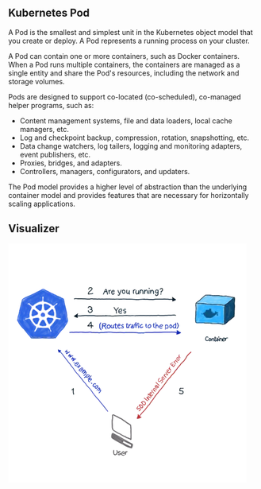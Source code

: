 ## Kubernetes Pod

A Pod is the smallest and simplest unit in the Kubernetes object model that you create or deploy. A Pod represents a running process on your cluster.

A Pod can contain one or more containers, such as Docker containers. When a Pod runs multiple containers, the containers are managed as a single entity and share the Pod's resources, including the network and storage volumes.

Pods are designed to support co-located (co-scheduled), co-managed helper programs, such as:

- Content management systems, file and data loaders, local cache managers, etc.
- Log and checkpoint backup, compression, rotation, snapshotting, etc.
- Data change watchers, log tailers, logging and monitoring adapters, event publishers, etc.
- Proxies, bridges, and adapters.
- Controllers, managers, configurators, and updaters.

The Pod model provides a higher level of abstraction than the underlying container model and provides features that are necessary for horizontally scaling applications.

## Visualizer

![Pod](../static/Pod.png)